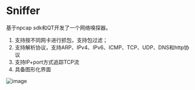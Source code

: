 # Sniffer

基于npcap sdk和QT开发了一个网络嗅探器。

1. 支持按不同网卡进行抓包，支持包过滤；
2. 支持解析协议，支持ARP、IPv4、IPv6、ICMP、TCP、UDP、DNS和http协议
3. 支持IP+port方式追踪TCP流
4. 具备图形化界面

![image](https://user-images.githubusercontent.com/42792255/168722274-45b0b18c-3139-4d69-8ce9-fde36a5c3ec9.png)
